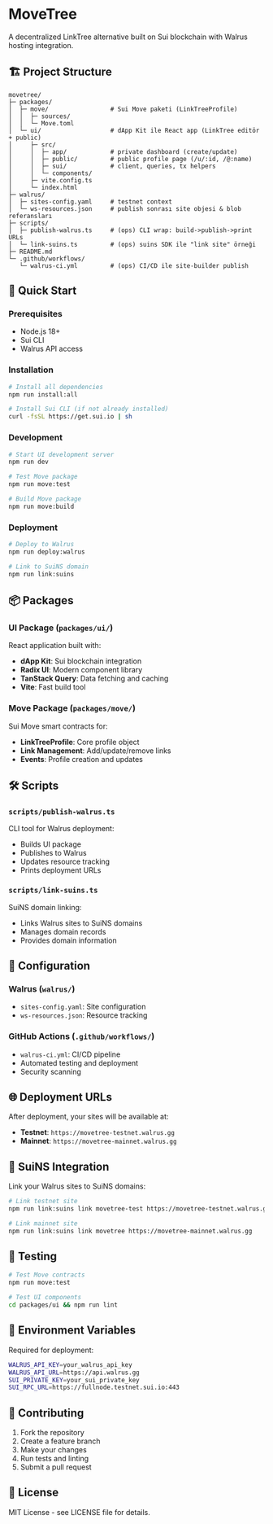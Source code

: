 # MoveTree

A decentralized LinkTree alternative built on Sui blockchain with Walrus hosting
integration.

## 🏗️ Project Structure

```
movetree/
├─ packages/
│  ├─ move/                 # Sui Move paketi (LinkTreeProfile)
│  │  ├─ sources/
│  │  └─ Move.toml
│  └─ ui/                   # dApp Kit ile React app (LinkTree editör + public)
│     ├─ src/
│     │  ├─ app/            # private dashboard (create/update)
│     │  ├─ public/         # public profile page (/u/:id, /@:name)
│     │  ├─ sui/            # client, queries, tx helpers
│     │  └─ components/
│     ├─ vite.config.ts
│     └─ index.html
├─ walrus/
│  ├─ sites-config.yaml     # testnet context
│  └─ ws-resources.json     # publish sonrası site objesi & blob referansları
├─ scripts/
│  ├─ publish-walrus.ts     # (ops) CLI wrap: build->publish->print URLs
│  └─ link-suins.ts         # (ops) suins SDK ile "link site" örneği
├─ README.md
└─ .github/workflows/
   └─ walrus-ci.yml         # (ops) CI/CD ile site-builder publish
```

## 🚀 Quick Start

### Prerequisites

- Node.js 18+
- Sui CLI
- Walrus API access

### Installation

```bash
# Install all dependencies
npm run install:all

# Install Sui CLI (if not already installed)
curl -fsSL https://get.sui.io | sh
```

### Development

```bash
# Start UI development server
npm run dev

# Test Move package
npm run move:test

# Build Move package
npm run move:build
```

### Deployment

```bash
# Deploy to Walrus
npm run deploy:walrus

# Link to SuiNS domain
npm run link:suins
```

## 📦 Packages

### UI Package (`packages/ui/`)

React application built with:

- **dApp Kit**: Sui blockchain integration
- **Radix UI**: Modern component library
- **TanStack Query**: Data fetching and caching
- **Vite**: Fast build tool

### Move Package (`packages/move/`)

Sui Move smart contracts for:

- **LinkTreeProfile**: Core profile object
- **Link Management**: Add/update/remove links
- **Events**: Profile creation and updates

## 🛠️ Scripts

### `scripts/publish-walrus.ts`

CLI tool for Walrus deployment:

- Builds UI package
- Publishes to Walrus
- Updates resource tracking
- Prints deployment URLs

### `scripts/link-suins.ts`

SuiNS domain linking:

- Links Walrus sites to SuiNS domains
- Manages domain records
- Provides domain information

## 🔧 Configuration

### Walrus (`walrus/`)

- `sites-config.yaml`: Site configuration
- `ws-resources.json`: Resource tracking

### GitHub Actions (`.github/workflows/`)

- `walrus-ci.yml`: CI/CD pipeline
- Automated testing and deployment
- Security scanning

## 🌐 Deployment URLs

After deployment, your sites will be available at:

- **Testnet**: `https://movetree-testnet.walrus.gg`
- **Mainnet**: `https://movetree-mainnet.walrus.gg`

## 🔗 SuiNS Integration

Link your Walrus sites to SuiNS domains:

```bash
# Link testnet site
npm run link:suins link movetree-test https://movetree-testnet.walrus.gg

# Link mainnet site
npm run link:suins link movetree https://movetree-mainnet.walrus.gg
```

## 🧪 Testing

```bash
# Test Move contracts
npm run move:test

# Test UI components
cd packages/ui && npm run lint
```

## 📝 Environment Variables

Required for deployment:

```bash
WALRUS_API_KEY=your_walrus_api_key
WALRUS_API_URL=https://api.walrus.gg
SUI_PRIVATE_KEY=your_sui_private_key
SUI_RPC_URL=https://fullnode.testnet.sui.io:443
```

## 🤝 Contributing

1. Fork the repository
2. Create a feature branch
3. Make your changes
4. Run tests and linting
5. Submit a pull request

## 📄 License

MIT License - see LICENSE file for details.
